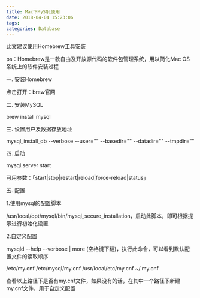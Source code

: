 ```yaml
---
title: Mac下MySQL使用
date: 2018-04-04 15:23:06
tags:
categories: Database
---
```


此文建议使用Homebrew工具安装

ps：Homebrew是一款自由及开放源代码的软件包管理系统，用以简化Mac OS系统上的软件安装过程

一. 安装Homebrew

点击打开：brew官网

二. 安装MySQL

brew install mysql

三. 设置用户及数据存放地址

mysql_install_db --verbose --user="" --basedir="" --datadir="" --tmpdir=""

四. 启动

mysql.server start

可用参数：「start|stop|restart|reload|force-reload|status」

五. 配置

1.使用mysql的配置脚本

/usr/local/opt/mysql/bin/mysql_secure_installation，启动此脚本，即可根据提示进行初始化设置

2.自定义配置

mysqld --help --verbose | more (空格键下翻)，执行此命令，可以看到默认配置文件的读取顺序 

 /etc/my.cnf   /etc/mysql/my.cnf   /usr/local/etc/my.cnf   ~/.my.cnf

查看以上路径下是否有my.cnf文件，如果没有的话，在其中一个路径下新建my.cnf文件，用于自定义配置